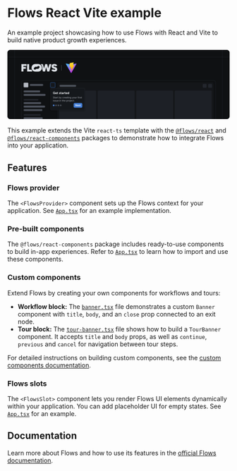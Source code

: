 # Flows React Vite example

An example project showcasing how to use Flows with React and Vite to build native product growth experiences.

![Cover](./cover.png)

This example extends the Vite `react-ts` template with the [`@flows/react`](https://www.npmjs.com/package/@flows/react) and [`@flows/react-components`](https://www.npmjs.com/package/@flows/react-components) packages to demonstrate how to integrate Flows into your application.

## Features

### Flows provider

The `<FlowsProvider>` component sets up the Flows context for your application. See [`App.tsx`](./src/App.tsx) for an example implementation.

### Pre-built components

The `@flows/react-components` package includes ready-to-use components to build in-app experiences. Refer to [`App.tsx`](./src/App.tsx) to learn how to import and use these components.

### Custom components

Extend Flows by creating your own components for workflows and tours:

- **Workflow block:** The [`banner.tsx`](./src/components/banner.tsx) file demonstrates a custom `Banner` component with `title`, `body`, and an `close` prop connected to an exit node.
- **Tour block:** The [`tour-banner.tsx`](./src/components/tour-banner.tsx) file shows how to build a `TourBanner` component. It accepts `title` and `body` props, as well as `continue`, `previous` and `cancel` for navigation between tour steps.

For detailed instructions on building custom components, see the [custom components documentation](https://flows.sh/docs/blocks/create-custom-components).

### Flows slots

The `<FlowsSlot>` component lets you render Flows UI elements dynamically within your application. You can add placeholder UI for empty states. See [`App.tsx`](./src/App.tsx) for an example.

## Documentation

Learn more about Flows and how to use its features in the [official Flows documentation](https://docs.flows.sh/).
